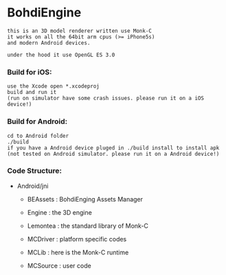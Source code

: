 # BohdiEngine

	this is an 3D model renderer written use Monk-C
	it works on all the 64bit arm cpus (>= iPhone5s)
	and modern Android devices.

	under the hood it use OpenGL ES 3.0

### Build for iOS:

	use the Xcode open *.xcodeproj
	build and run it
	(run on simulator have some crash issues. please run it on a iOS device!)

### Build for Android:

	cd to Android folder
	./build
	if you have a Android device pluged in ./build install to install apk
	(not tested on Android simulator. please run it on a Android device!)

### Code Structure:

  - Android/jni
  
	- BEAssets : BohdiEnging Assets Manager
	- Engine   : the 3D engine
	- Lemontea : the standard library of Monk-C
	- MCDriver : platform specific codes
	- MCLib    : here is the Monk-C runtime

	- MCSource : user code



